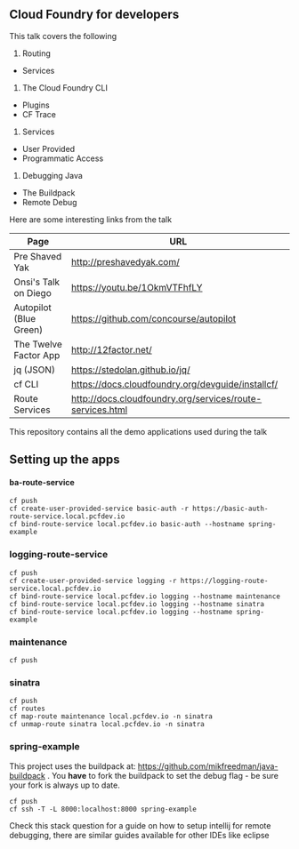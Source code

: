 ## Cloud Foundry for developers

This talk covers the following

1. Routing
  * Services
1. The Cloud Foundry CLI
  * Plugins
  * CF Trace
1. Services
  * User Provided
  * Programmatic Access
1. Debugging Java
  * The Buildpack
  * Remote Debug

Here are some interesting links from the talk

Page                   | URL
---                    | ---
Pre Shaved Yak          | http://preshavedyak.com/
Onsi's Talk on Diego   | https://youtu.be/1OkmVTFhfLY
Autopilot (Blue Green) | https://github.com/concourse/autopilot
The Twelve Factor App  | http://12factor.net/
jq (JSON)              | https://stedolan.github.io/jq/
cf CLI                 | https://docs.cloudfoundry.org/devguide/installcf/
Route Services         | http://docs.cloudfoundry.org/services/route-services.html


This repository contains all the demo applications used during the talk


## Setting up the apps

#### ba-route-service

    cf push
    cf create-user-provided-service basic-auth -r https://basic-auth-route-service.local.pcfdev.io
    cf bind-route-service local.pcfdev.io basic-auth --hostname spring-example

### logging-route-service 

    cf push
    cf create-user-provided-service logging -r https://logging-route-service.local.pcfdev.io
    cf bind-route-service local.pcfdev.io logging --hostname maintenance
    cf bind-route-service local.pcfdev.io logging --hostname sinatra
    cf bind-route-service local.pcfdev.io logging --hostname spring-example

### maintenance

    cf push

### sinatra

    cf push
    cf routes
    cf map-route maintenance local.pcfdev.io -n sinatra
    cf unmap-route sinatra local.pcfdev.io -n sinatra

### spring-example

This project uses the buildpack at: https://github.com/mikfreedman/java-buildpack . You **have** to fork the buildpack to set the debug flag - be sure your fork is always up to date.


    cf push
    cf ssh -T -L 8000:localhost:8000 spring-example

Check this stack question for a guide on how to setup intellij for remote debugging, there are similar guides available for other IDEs like eclipse
